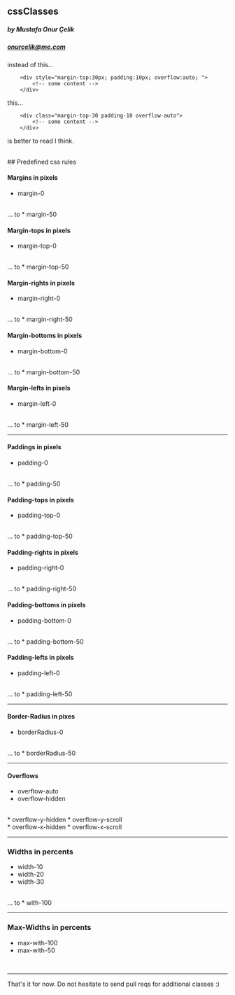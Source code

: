 ## cssClasses
##### by Mustafa Onur Çelik
##### onurcelik@me.com 

instead of this...
```
    <div style="margin-top:30px; padding:10px; overflow:auto; ">
        <!-- some content -->
    </div>
```

this...
```
    <div class="margin-top-30 padding-10 overflow-auto">
        <!-- some content -->
    </div>
```

is better to read I think.

<br>
## Predefined css rules
<br>

#### Margins in pixels
* margin-0
<br>
... to
* margin-50


#### Margin-tops in pixels
* margin-top-0
<br>
... to
* margin-top-50


#### Margin-rights in pixels
* margin-right-0
<br>
... to
* margin-right-50


#### Margin-bottoms in pixels
* margin-bottom-0
<br>
... to
* margin-bottom-50


#### Margin-lefts in pixels
* margin-left-0
<br>
... to
* margin-left-50

<hr>

#### Paddings in pixels
* padding-0
<br>
... to
* padding-50


#### Padding-tops in pixels
* padding-top-0
<br>
... to
* padding-top-50


#### Padding-rights in pixels
* padding-right-0
<br>
... to
* padding-right-50


#### Padding-bottoms in pixels
* padding-bottom-0
<br>
... to
* padding-bottom-50


#### Padding-lefts in pixels
* padding-left-0
<br>
... to
* padding-left-50

<hr>

#### Border-Radius in pixes
* borderRadius-0
<br>
... to
* borderRadius-50

<hr>

#### Overflows
* overflow-auto
* overflow-hidden
<br>
* overflow-y-hidden
* overflow-y-scroll
<br>
* overflow-x-hidden
* overflow-x-scroll

<hr>

### Widths in percents
* width-10
* width-20
* width-30
<br>
... to
* with-100

<hr>

### Max-Widths in percents
* max-with-100
* max-with-50

<br>
<hr>
That's it for now. Do not hesitate to send pull reqs for additional classes :)



